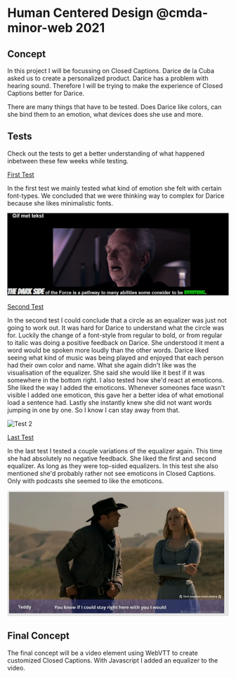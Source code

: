 # Human Centered Design @cmda-minor-web 2021

<!-- ☝️ replace this description with a description of your own work -->
## Concept

In this project I will be focussing on Closed Captions.
Darice de la Cuba asked us to create a personalized product. Darice has a problem with hearing sound. Therefore I will be trying to make the experience of Closed Captions better for Darice.

There are many things that have to be tested. Does Darice like colors, can she bind them to an emotion, what devices does she use and more.

## Tests
Check out the tests to get a better understanding of what happened inbetween these few weeks while testing.

[First Test](https://github.com/Vincentvanleeuwen/human-centered-design-2021/wiki/Test-Verslag-7-April)

In the first test we mainly tested what kind of emotion she felt with certain font-types. We concluded that we were thinking way to complex for Darice because she likes minimalistic fonts.

![Test 1](https://github.com/Vincentvanleeuwen/human-centered-design-2021/blob/master/img/test1concept.png)

[Second Test](https://github.com/Vincentvanleeuwen/human-centered-design-2021/wiki/Test-Verslag-15-April)

In the second test I could conclude that a circle as an equalizer was just not going to work out. It was hard for Darice to understand what the circle was for. Luckily the change of a font-style from regular to bold, or from regular to italic was doing a positive feedback on Darice. She understood it ment a word would be spoken more loudly than the other words.
Darice liked seeing what kind of music was being played and enjoyed that each person had their own color and name. What she again didn't like was the visualisation of the equalizer. She said she would like it best if it was somewhere in the bottom right.
I also tested how she'd react at emoticons. She liked the way I added the emoticons. Whenever someones face wasn't visible I added one emoticon, this gave her a better idea of what emotional load a sentence had.
Lastly she instantly knew she did not want words jumping in one by one. So I know I can stay away from that.

![Test 2](https://github.com/Vincentvanleeuwen/human-centered-design-2021/blob/master/img/Web%201920%20%E2%80%93%204.jpg)

[Last Test](https://github.com/Vincentvanleeuwen/human-centered-design-2021/wiki/Test-Verslag-21-April)

In the last test I tested a couple variations of the equalizer again. This time she had absolutely no negative feedback. She liked the first and second equalizer. As long as they were top-sided equalizers.
In this test she also mentioned she'd probably rather not see emoticons in Closed Captions. Only with podcasts she seemed to like the emoticons.

![Test 3](https://github.com/Vincentvanleeuwen/human-centered-design-2021/blob/master/img/test3concept.png)

## Final Concept

The final concept will be a video element using WebVTT to create customized Closed Captions. With Javascript I added an equalizer to the video.
<!-- replace the code in the /docs folder with your own, so you can showcase your work with GitHub Pages 🌍 -->

<!-- Add a nice poster image here at the end of the week, showing off your shiny frontend 📸 -->

<!-- Maybe a table of contents here? 📚 -->

<!-- How about a section that describes how to install this project? 🤓 -->

<!-- ...but how does one use this project? What are its features 🤔 -->

<!-- Maybe a checklist of done stuff and stuff still on your wishlist? ✅ -->

<!-- How about a license here? 📜 (or is it a licence?) 🤷 -->

